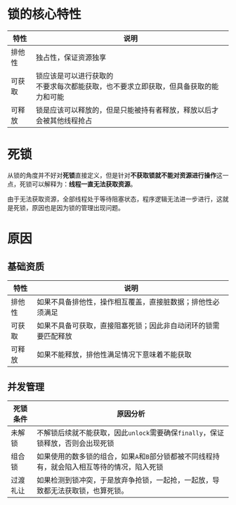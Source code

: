 # 锁的核心特性

| 特性   | 说明                                                         |
| ------ | ------------------------------------------------------------ |
| 排他性 | 独占性，保证资源独享                                         |
| 可获取 | 锁应该是可以进行获取的<br />不要求每次都能获取，也不要求立即获取，但具备获取的能力和可能 |
| 可释放 | 锁是应该可以释放的，但是只能被持有者释放，释放以后才会被其他线程抢占 |

# 死锁

从锁的角度并不好对**死锁**直接定义，但是针对**不获取锁就不能对资源进行操作**这一点，死锁可以解释为：**线程一直无法获取资源**。

由于无法获取资源，全部线程处于等待阻塞状态，程序逻辑无法进一步进行，这就是死锁，原因也是因为锁的管理出现问题。

# 原因

## 基础资质

| 特性   | 说明                                                         |
| ------ | ------------------------------------------------------------ |
| 排他性 | 如果不具备排他性，操作相互覆盖，直接脏数据；排他性必须满足   |
| 可获取 | 如果不具备可获取，直接阻塞死锁；因此非自动闭环的锁需要匹配释放 |
| 可释放 | 如果不能释放，排他性满足情况下意味着不能获取                 |

## 并发管理

| 死锁条件 | 原因分析                                                     |
| -------- | ------------------------------------------------------------ |
| 未解锁   | 不解锁后续就不能获取，因此``unlock``需要确保``finally``，保证锁释放，否则会出现死锁 |
| 组合锁   | 如果使用的数多锁的组合，如果``A``和``B``部分锁都被不同线程持有，就会陷入相互等待的情况，陷入死锁 |
| 过渡礼让 | 如果检测到锁冲突，于是放弃争抢锁，一起抢，一起放，导致都无法获取锁，也算死锁。 |





